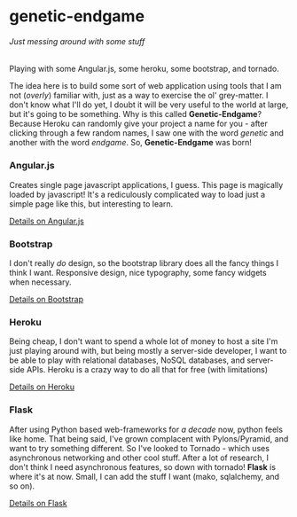 # genetic-endgame

###### Just messing around with some stuff
Playing with some Angular.js, some heroku, some bootstrap, and tornado.

The idea here is to build some sort of web application using tools that I am not (*overly*) familiar with, just as a way to exercise the ol' grey-matter. I don't know what I'll do yet, I doubt it will be very useful to the world at large, but it's going to be something. Why is this called **Genetic-Endgame**? Because Heroku can randomly give your project a name for you - after clicking through a few random names, I saw one with the word *genetic* and another with the word *endgame*. So, **Genetic-Endgame** was born!

### Angular.js
Creates single page javascript applications, I guess. This page is magically loaded by javascript! It's a rediculously complicated way to load just a simple page like this, but interesting to learn.

[Details on Angular.js](https://angularjs.org/)

### Bootstrap
I don't really *do* design, so the bootstrap library does all the fancy things I think I want. Responsive design, nice typography, some fancy widgets when necessary.

[Details on Bootstrap](http://getbootstrap.com/)

### Heroku
Being cheap, I don't want to spend a whole lot of money to host a site I'm just playing around with, but being mostly a server-side developer, I want to be able to play with relational databases, NoSQL databases, and server-side APIs. Heroku is a crazy way to do all that for free (with limitations)

[Details on Heroku](https://www.heroku.com/)

### Flask
After using Python based web-frameworks for *a decade* now, python feels like home. That being said, I've grown complacent with Pylons/Pyramid, and want to try something different. So I've looked to Tornado - which uses asynchronous networking and other cool stuff. After a lot of research, I don't think I need asynchronous features, so down with tornado! **Flask** is where it's at now. Small, I can add the stuff I want (mako, sqlalchemy, and so on).

[Details on Flask](http://flask.pocoo.org/)